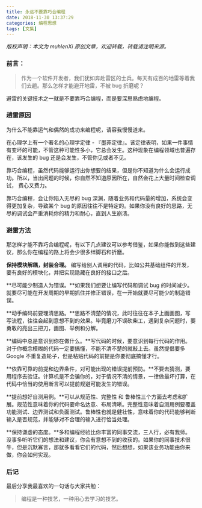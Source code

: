 ```yaml
---
title: 永远不要靠巧合编程
date: 2018-11-30 13:37:29
categories: 编程思想
tags: [文集]
---
```


*版权声明：本文为 muhlenXi 原创文章，欢迎转载，转载请注明来源。*

### 前言：

> 作为一个软件开发者，我们犹如奔赴雷区的士兵。每天有成百的地雷等着我们去趟。那么怎样才能避开地雷，不被 bug 折磨呢？


<!-- more -->

避雷的关键技术之一就是不要靠巧合编程，而是要深思熟虑地编程。

### 趟雷原因

为什么不能靠运气和偶然的成功来编程呢，请容我慢慢道来。

在心理学上有一个著名的心理学定律 - 『墨菲定律』。该定律表明，如果一件事情有变坏的可能，不管这种可能性多小，它总会发生。这种现象在编程领域也普遍存在，该发生的 bug 还是会发生，不管你见或者不见。

靠巧合编程，虽然代码能够运行出你想要的结果，但是你不知道为什么会运行成功。所以，当出问题的时候，你自然不知道原因所在，自然会花上大量时间检查调试， 费心又费力。

靠巧合编程，会让你陷入无尽的 bug 深渊，随着业务和代码量的增加，系统会变得更加复杂，导致某个 bug 的原因往往不是特定的。如果你没有良好的思路，无尽的调试会严重消耗你的精力和耐心，直到人生崩溃。

### 避雷方法

那怎样才能不靠巧合编程呢，有以下几点建议可以参考借鉴，如果你能做到这些建议，那么你在编程的路上将会少很多绊脚石和折磨。

**保持模块解耦，封装合理。** 编写给别人调用的代码，比如公共基础组件的开发，要有良好的模块化，并把实现隐藏在良好的接口之后。

**尽可能少制造人为错误。**如果我们想要让编写代码和调试 bug 的时间减少。就要尽可能在开发周期的早期抓住并修正错误，在一开始就要尽可能少的制造错误。

**动手编码前要理清思路。**思路不清楚的情况，此时往往在本子上画画图，写写流程，往往会起到意想不到的效果。毕竟磨刀不误砍柴工，遇到复杂问题时，要勇敢的亮出三把刀，画图、举例和分解。

**编码中总是意识到你在做什么。**写代码的时候，要意识到每行代码的作用。对于你概念模糊的代码一定要搞懂，不能不清不楚的就敲上去。虽然提倡要多 Google 不重复造轮子，但是粘贴代码的前提是你要彻底搞懂才行。

**依靠可靠的前提和边界条件，对可能出现的错误提前预防。**不要去猜测，要用程序去验证。计算机是不会骗你的，对于情况不清的情景，一律做最坏打算，在代码中恰当的使用断言可以提前规避可能发生的错误。

**提前想好自测用例。**可以从规范性、完整性 和 鲁棒性三个方面去考虑和扩展。规范性意味着你的代码要命名达意、布局清晰。完整性意味着自测用例要覆盖功能测试、边界测试和负面测试。鲁棒性也就是健壮性，意味着你的代码能够判断输入是否规范，并能够对不合理的输入进行恰当处理。

**保持谦虚的态度。**多和编程经验比你丰富的同事交流，三人行，必有我师。没事多听听它们的想法和建议，你会有意想不到的收获的。如果你的同事技术很牛，但是沉默寡言，那就多看看它们的代码，然后想想，如果该业务功能由你来做，你会如何实现。

### 后记

最后分享我最喜欢的一句话与大家共勉：

> 编程是一种技艺，一种用心去学习的技艺。